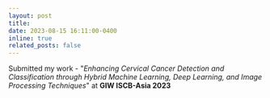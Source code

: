 ```yaml
---
layout: post
title: 
date: 2023-08-15 16:11:00-0400
inline: true
related_posts: false
---
```


Submitted my work - "*Enhancing Cervical Cancer Detection and Classification through Hybrid Machine Learning, Deep Learning, and Image Processing Techniques*" at **GIW ISCB-Asia 2023**